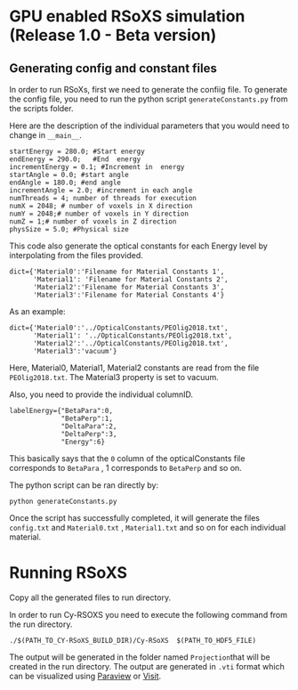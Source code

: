 GPU enabled RSoXS simulation (Release 1.0 - Beta version)
====================================
## Generating config and constant files

In order to run RSoXs, first we need to generate the confiig file.
To generate the config file, you need to run the python script `generateConstants.py` 
from the scripts folder.

Here are the description of the individual parameters that you would need to change
in `__main__`.
```
startEnergy = 280.0; #Start energy
endEnergy = 290.0;   #End  energy
incrementEnergy = 0.1; #Increment in  energy
startAngle = 0.0; #start angle
endAngle = 180.0; #end angle
incrementAngle = 2.0; #increment in each angle
numThreads = 4; number of threads for execution
numX = 2048; # number of voxels in X direction
numY = 2048;# number of voxels in Y direction
numZ = 1;# number of voxels in Z direction
physSize = 5.0; #Physical size
``` 

This code also generate the optical constants for each Energy level
by interpolating from the files provided.

```
dict={'Material0':'Filename for Material Constants 1',
      'Material1': 'Filename for Material Constants 2',
      'Material2':'Filename for Material Constants 3',
      'Material3':'Filename for Material Constants 4'}
```
As an example:
```
dict={'Material0':'../OpticalConstants/PEOlig2018.txt',
      'Material1': '../OpticalConstants/PEOlig2018.txt',
      'Material2':'../OpticalConstants/PEOlig2018.txt',
      'Material3':'vacuum'}
```

Here, Material0, Material1, Material2 constants are read from the 
file `PEOlig2018.txt`. The Material3 property is set to vacuum.

Also, you need to provide the individual columnID.

```
labelEnergy={"BetaPara":0,
             "BetaPerp":1,
             "DeltaPara":2,
             "DeltaPerp":3,
             "Energy":6}
```  

This basically  says that the `0` column of the opticalConstants file corresponds to `BetaPara` , 1 
corresponds to `BetaPerp` and so on.

The python script can be ran directly by:
```
python generateConstants.py
``` 

Once the script has successfully completed, it will generate the files `config.txt` and `Material0.txt` ,
 `Material1.txt` and so on for each individual material. 
 
 
Running RSoXS
=============

Copy all the generated files to run directory.

 In order to run Cy-RSOXS you need to execute the following command
from the run directory.

```
./$(PATH_TO_CY-RSoXS_BUILD_DIR)/Cy-RSoXS  $(PATH_TO_HDF5_FILE)
```

The output will be generated in the folder named `Projection`that will be
created in the run directory. The output are generated in `.vti` format which
can be visualized using [Paraview](https://www.paraview.org/) or [Visit](https://wci.llnl.gov/simulation/computer-codes/visit/).
